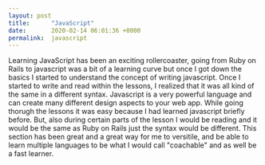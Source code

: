 ```yaml
---
layout: post
title:      "JavaScript"
date:       2020-02-14 06:01:36 +0000
permalink:  javascript
---
```


Learning JavaScript has been an exciting rollercoaster, going from Ruby on Rails to javascript was a bit of a learning curve but once I got down the basics I started to understand the concept of writing javascript. Once I started to write and read within the lessons, I realized that it was all kind of the same in a different syntax. Javascript is a very powerful language and can create many different design aspects to your web app. While going thorugh the lessons it was easy because I had learned javascript briefly before. But, also during certain parts of the lesson I would be reading and it would be the same as Ruby on Rails just the syntax would be different. This section has been great and a great way for me to versitile, and be able to learn multiple languages to be what I would call "coachable" and as well be a fast learner.
